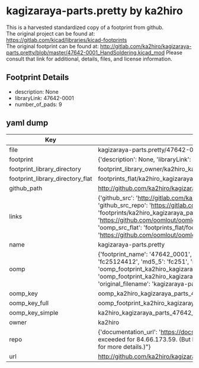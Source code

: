 # kagizaraya-parts.pretty by ka2hiro  
This is a harvested standardized copy of a footprint from github.  
The original project can be found at:  
https://gitlab.com/kicad/libraries/kicad-footprints  
The original footprint can be found at:
http://gitlab.com/ka2hiro/kagizaraya-parts.pretty/blob/master/47642-0001_HandSoldering.kicad_mod
Please consult that link for additional, details, files, and license information.  
## Footprint Details
* description: None  
* libraryLink: 47642-0001  
* number_of_pads: 9  
## yaml dump  
| Key | Value |  
| --- | --- |  
| file | kagizaraya-parts.pretty/47642-0001.kicad_mod |  
| footprint | {'description': None, 'libraryLink': '47642-0001', 'number_of_pads': 9} |  
| footprint_library_directory | footprint_library_owner/ka2hiro_kagizaraya-parts.pretty |  
| footprint_library_directory_flat | footprints_flat/ka2hiro_kagizaraya_parts_47642_0001/working |  
| github_path | http://github.com/ka2hiro/kagizaraya-parts.pretty/blob/master/47642-0001.kicad_mod |  
| links | {'github_src': 'http://gitlab.com/ka2hiro/kagizaraya-parts.pretty/blob/master/47642-0001_HandSoldering.kicad_mod', 'github_src_repo': 'https://gitlab.com/kicad/libraries/kicad-footprints', 'oomp_bot': 'footprints/ka2hiro_kagizaraya_parts_47642_0001/working', 'oomp_bot_github': 'https://github.com/oomlout/oomlout_oomp_footprint_bot/tree/main/footprints/ka2hiro_kagizaraya_parts_47642_0001/working', 'oomp_src_flat': 'footprints_flat/footprints_flat/ka2hiro_kagizaraya_parts_47642_0001/working', 'oomp_src_flat_github': 'https://github.com/oomlout/oomlout_oomp_footprint_src/tree/main/footprints_flat/ka2hiro_kagizaraya_parts_47642_0001/working'} |  
| name | kagizaraya-parts.pretty |  
| oomp | {'footprint_name': '47642_0001', 'library_name': 'kagizaraya_parts', 'md5': 'fc25124412c169ff9c48b8db500d3618', 'md5_10': 'fc25124412', 'md5_5': 'fc251', 'md5_6': 'fc2512', 'oomp_key': 'oomp_ka2hiro_kagizaraya_parts_47642_0001', 'oomp_key_extra': 'oomp_footprint_ka2hiro_kagizaraya_parts_47642_0001', 'oomp_key_full': 'oomp_footprint_ka2hiro_kagizaraya_parts_47642_0001_fc2512', 'oomp_key_simple': 'ka2hiro_kagizaraya_parts_47642_0001', 'original_filename': 'kagizaraya-parts.pretty/47642-0001.kicad_mod', 'owner_name': 'ka2hiro'} |  
| oomp_key | oomp_ka2hiro_kagizaraya_parts_47642_0001 |  
| oomp_key_full | oomp_footprint_ka2hiro_kagizaraya_parts_47642_0001 |  
| oomp_key_simple | ka2hiro_kagizaraya_parts_47642_0001 |  
| owner | ka2hiro |  
| repo | {'documentation_url': 'https://docs.github.com/rest/overview/resources-in-the-rest-api#rate-limiting', 'message': "API rate limit exceeded for 84.66.173.59. (But here's the good news: Authenticated requests get a higher rate limit. Check out the documentation for more details.)"} |  
| url | http://github.com/ka2hiro/kagizaraya-parts.pretty |  

